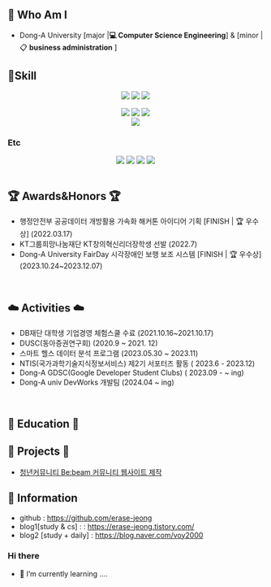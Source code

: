## 🌹 Who Am I
- Dong-A University [major |**💻 Computer Science Engineering**] & [minor | 📋 **business administration** ]


## 🌹Skill 

<div align="center">

<img src="https://img.shields.io/badge/html5-E34F26?style=for-the-badge&logo=html5&logoColor=white"> <img src="https://img.shields.io/badge/css-1572B6?style=for-the-badge&logo=css3&logoColor=white"> <img src="https://img.shields.io/badge/javascript-F7DF1E?style=for-the-badge&logo=Javascript3&logoColor=white">

<img src="https://img.shields.io/badge/react-61DAFB?style=for-the-badge&logo=react&logoColor=black">  <img src="https://img.shields.io/badge/reactnative-61DAFB?style=for-the-badge&logo=react&logoColor=black"> 
<img src="https://img.shields.io/badge/flutter-02569B?style=for-the-badge&logo=flutter&logoColor=white">
<br>
<img src="https://img.shields.io/badge/figma-F24E1E?style=for-the-badge&logo=figma&logoColor=white">
</div>

### Etc

<div align="center">
<img src="https://img.shields.io/badge/notion-000000?style=for-the-badge&logo=notion3&logoColor=white"> <img src="https://img.shields.io/badge/jira-0052CC?style=for-the-badge&logo=jira&logoColor=white"> <img src="https://img.shields.io/badge/confluence-172B4D?style=for-the-badge&logo=confluence&logoColor=white"> <img src="https://img.shields.io/badge/slack-4A154B?style=for-the-badge&logo=slack&logoColor=white"> 
</div>
<br>



## 🏆 Awards&Honors 🏆
- 행정안전부 공공데이터 개방활용 가속화 해커톤 아이디어 기획 [FINISH | 🏆 우수상] (2022.03.17)
- KT그룹희망나눔재단 KT창의혁신리더장학생 선발 (2022.7)
- Dong-A University FairDay 시각장애인 보행 보조 시스템 [FINISH | 🏆 우수상] (2023.10.24~2023.12.07)


<br>
  

## ☁️ Activities ☁️
- DB재단 대학생 기업경영 체험스쿨 수료 (2021.10.16~2021.10.17)
- DUSC(동아증권연구회) (2020.9 ~ 2021. 12)
- 스마트 헬스 데이터 분석 프로그램 (2023.05.30 ~ 2023.11)
- NTIS(국가과학기술지식정보서비스) 제2기 서포터즈 활동 ( 2023.6 - 2023.12)
- Dong-A GDSC(Google Developer Student Clubs) ( 2023.09 - ~ ing)
- Dong-A univ DevWorks 개발팀 (2024.04 ~ ing)


<br>

## 📝 Education 📝



## 📁 Projects 📁
-  [청년커뮤니티 Be:beam 커뮤니티 웹사이트 제작](https://github.com/dnjfht/the-isang-site)




## 🌹 Information
- github : https://github.com/erase-jeong
- blog1[study & cs] :  : https://erase-jeong.tistory.com/
- blog2 [study + daily] : https://blog.naver.com/voy2000





### Hi there
- 🌱 I’m currently learning ....
<!--
**erase-jeong/erase-jeong** is a ✨ _special_ ✨ repository because its `README.md` (this file) appears on your GitHub profile.
- 
Here are some ideas to get you started:

- 🔭 I’m currently working on .

- 👯 I’m looking to collaborate on ...
- 🤔 I’m looking for help with ...
- 💬 Ask me about ...
- 📫 How to reach me: ...
- 😄 Pronouns: ...
- ⚡ Fun fact: .....
-->
